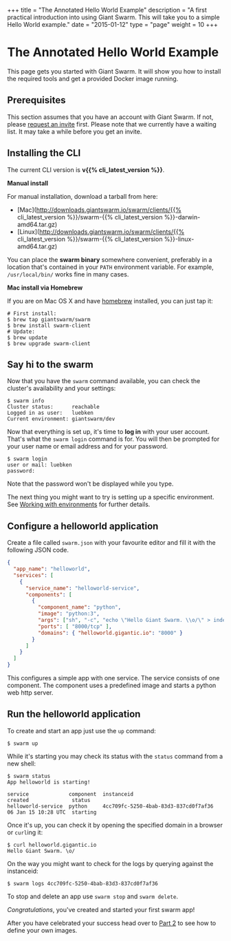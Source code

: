 +++
title = "The Annotated Hello World Example"
description = "A first practical introduction into using Giant Swarm. This will take you to a simple Hello World example."
date = "2015-01-12"
type = "page"
weight = 10
+++

# The Annotated Hello World Example

This page gets you started with Giant Swarm. It will show you how to install the required tools and get a provided Docker image running.

## Prerequisites

This section assumes that you have an account with Giant Swarm. If not, please [request an invite](https://giantswarm.io/request-invite/) first. Please note that we currently have a waiting list. It may take a while before you get an invite.

## Installing the CLI

The current CLI version is __v{{% cli_latest_version %}}__.

__Manual install__

For manual installation, download a tarball from here:

  * [Mac](http://downloads.giantswarm.io/swarm/clients/{{% cli_latest_version %}}/swarm-{{% cli_latest_version %}}-darwin-amd64.tar.gz)
  * [Linux](http://downloads.giantswarm.io/swarm/clients/{{% cli_latest_version %}}/swarm-{{% cli_latest_version %}}-linux-amd64.tar.gz)

You can place the __swarm binary__ somewhere convenient, preferably in a location that's contained in your `PATH` environment variable. For example, `/usr/local/bin/` works fine in many cases.

__Mac install via Homebrew__

If you are on Mac OS X and have [homebrew](http://brew.sh/) installed, you can just tap it:

```nohighlight
# First install:
$ brew tap giantswarm/swarm
$ brew install swarm-client
# Update:
$ brew update
$ brew upgrade swarm-client
```

## Say hi to the swarm

Now that you have the `swarm` command available, you can check the cluster's availability and your settings:

```nohighlight
$ swarm info
Cluster status:      reachable
Logged in as user:   luebken
Current environment: giantswarm/dev
```

Now that everything is set up, it's time to __log in__ with your user account. That's what the `swarm login` command is for. You will then be prompted for your user name or email address and for your password.

```nohighlight
$ swarm login
user or mail: luebken
password:
```

Note that the password won't be displayed while you type.

The next thing you might want to try is setting up a specific environment. See [Working with environments](/reference/env/) for further details.

## Configure a helloworld application

Create a file called `swarm.json` with your favourite editor and fill it with the following JSON code.

```json
{
  "app_name": "helloworld",
  "services": [
    {
      "service_name": "helloworld-service",
      "components": [
        {
          "component_name": "python",
          "image": "python:3",
          "args": ["sh", "-c", "echo \"Hello Giant Swarm. \\o/\" > index.html && python -m http.server"],
          "ports": [ "8000/tcp" ],
          "domains": { "helloworld.gigantic.io": "8000" }
        }
      ]
    }
  ]
}
```

This configures a simple app with one service. The service consists of one component. The component uses a predefined image and starts a python web http server.

## Run the helloworld application

To create and start an app just use the `up` command:

```nohighlight
$ swarm up
```

While it's starting you may check its status with the `status` command from a new shell:

```nohighlight
$ swarm status
App helloworld is starting!

service             component  instanceid                            created              status
helloworld-service  python     4cc709fc-5250-4bab-83d3-837cd0f7af36  06 Jan 15 10:28 UTC  starting
```

Once it's up, you can check it by opening the specified domain in a browser or `curl`ing it:

```nohighlight
$ curl helloworld.gigantic.io
Hello Giant Swarm. \o/
```

On the way you might want to check for the logs by querying against the instanceid:

```nohighlight
$ swarm logs 4cc709fc-5250-4bab-83d3-837cd0f7af36
```

To stop and delete an app use `swarm stop` and `swarm delete`.

*Congratulations*, you've created and started your first swarm app!

After you have celebrated your success head over to [Part 2](gettingstarted2.md) to see how to define your own images.
